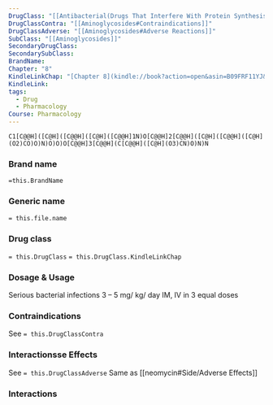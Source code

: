 ```yaml
---
DrugClass: "[[Antibacterial(Drugs That Interfere With Protein Synthesis)]]"
DrugClassContra: "[[Aminoglycosides#Contraindications]]"
DrugClassAdverse: "[[Aminoglycosides#Adverse Reactions]]"
SubClass: "[[Aminoglycosides]]"
SecondaryDrugClass: 
SecondarySubClass: 
BrandName: 
Chapter: "8"
KindleLinkChap: "[Chapter 8](kindle://book?action=open&asin=B09FRF11YJ&location=4155)"
KindleLink: 
tags:
  - Drug
  - Pharmacology
Course: Pharmacology
---
```

```smiles
C1[C@@H]([C@H]([C@@H]([C@H]([C@@H]1N)O[C@@H]2[C@@H]([C@H]([C@@H]([C@H](O2)CO)O)N)O)O)O[C@@H]3[C@@H](C[C@@H]([C@H](O3)CN)O)N)N
```

### Brand name
`=this.BrandName`
### Generic name
`= this.file.name`

### Drug class 
`= this.DrugClass`
	`= this.DrugClass.KindleLinkChap`

### Dosage & Usage
Serious bacterial infections
3 – 5 mg/ kg/ day IM, IV in 3 equal doses

### Contraindications
See `= this.DrugClassContra`

### Interactionsse Effects
See `= this.DrugClassAdverse`
 Same as [[neomycin#Side/Adverse Effects]]
### Interactions
